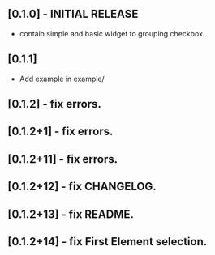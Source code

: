 ## [0.1.0] -  INITIAL RELEASE

* contain simple and basic widget to grouping checkbox.

## [0.1.1]

* Add example in example/

## [0.1.2] -  fix errors.

## [0.1.2+1] -  fix errors.
## [0.1.2+11] - fix errors.
## [0.1.2+12] - fix CHANGELOG.
## [0.1.2+13] - fix README.
## [0.1.2+14] - fix First Element selection.

